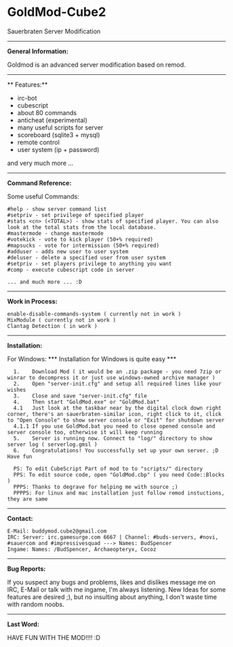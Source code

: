 # GoldMod-Cube2
Sauerbraten Server Modification


-------------------------------------------------------------------------------------------------------------

**General Information:**

Goldmod is an advanced server modification based on remod.

-------------------------------------------------------------------------------------------------------------

** Features:**

- irc-bot
- cubescript
- about 80 commands
- anticheat (experimental)
- many useful scripts for server 
- scoreboard (sqlite3 + mysql)
- remote control
- user system (ip + password)

and very much more ...

-------------------------------------------------------------------------------------------------------------

**Command Reference:**

Some useful Commands: 

    #help - show server command list
    #setpriv - set privilege of specified player
    #stats <cn> (<TOTAL>) - show stats of specified player. You can also look at the total stats from the local database.
    #mastermode - change mastermode
    #votekick - vote to kick player (50+% required)
    #mapsucks - vote for intermission (50+% required)
    #adduser - adds new user to user system
    #deluser - delete a specified user from user system
    #setpriv - set players privilege to anything you want
    #comp - execute cubescript code in server
    
    ... and much more ... :D

-------------------------------------------------------------------------------------------------------------

**Work in Process:**

    enable-disable-commands-system ( currently not in work )
    MixModule ( currently not in work )
    Clantag Detection ( in work )

-------------------------------------------------------------------------------------------------------------

**Installation:**

For Windows: *** Installation for Windows is quite easy ***

      1.    Download Mod ( it would be an .zip package - you need 7zip or winrar to decompress it or just use windows-owned archive manager )
      2.    Open "server-init.cfg" and setup all required lines like your wishes
      3.    Close and save "server-init.cfg" file
      4.    Then start "GoldMod.exe" or "GoldMod.bat" 
      4.1   Just look at the taskbar near by the digital clock down right corner, there's an sauerbraten-similar icon, right click to it, click to "Open Console" to show server console or "Exit" for shutdown server
      4.1.1 If you use GoldMod.bat you need to close opened console and server console too, otherwise it will keep running
      5.    Server is running now. Connect to "log/" directory to show server log ( serverlog.gmsl )
      6.    Congratulations! You successfully set up your own server. ;D Have fun

      PS: To edit CubeScript Part of mod to to "scripts/" directory
      PPS: To edit source code, open "GoldMod.cbp" ( you need Code::Blocks )
      PPPS: Thanks to degrave for helping me with source ;)
      PPPPS: For linux and mac installation just follow remod instuctions, they are same

-------------------------------------------------------------------------------------------------------------

**Contact:**

    E-Mail: buddymod.cube2@gmail.com
    IRC: Server: irc.gamesurge.com 6667 | Channel: #buds-servers, #novi, #sauercom and #impressivesquad ---> Names: BudSpencer
    Ingame: Names: /BudSpencer, Archaeopteryx, Cocoz

-------------------------------------------------------------------------------------------------------------

**Bug Reports:**

If you suspect any bugs and problems, likes and dislikes message me on IRC, E-Mail or talk with me ingame, I'm always listening. New Ideas for some features are desired ;), but no insulting about anything, I don't waste time with random noobs. 

-------------------------------------------------------------------------------------------------------------

**Last Word:**

HAVE FUN WITH THE MOD!!!! :D
